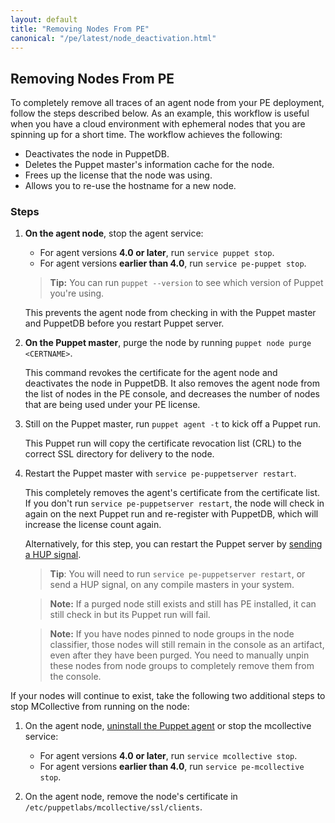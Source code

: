 ```yaml
---
layout: default
title: "Removing Nodes From PE"
canonical: "/pe/latest/node_deactivation.html"
---
```



[environment_override]: ./console_classes_groups_environment_override.html

## Removing Nodes From PE

To completely remove all traces of an agent node from your PE deployment, follow the steps described below. As an example, this workflow is useful when you have a cloud environment with ephemeral nodes that you are spinning up for a short time. The workflow achieves the following:

* Deactivates the node in PuppetDB.
* Deletes the Puppet master's information cache for the node.
* Frees up the license that the node was using.
* Allows you to re-use the hostname for a new node.

### Steps

1. **On the agent node**, stop the agent service:

   * For agent versions **4.0 or later**, run `service puppet stop`.
   * For agent versions **earlier than 4.0**, run `service pe-puppet stop`.

   > **Tip:** You can run `puppet --version` to see which version of Puppet you're using.

   This prevents the agent node from checking in with the Puppet master and PuppetDB before you restart Puppet server.

2. **On the Puppet master**, purge the node by running `puppet node purge <CERTNAME>`.

   This command revokes the certificate for the agent node and deactivates the node in PuppetDB. It also removes the agent node from the list of nodes in the PE console, and decreases the number of nodes that are being used under your PE license.

3. Still on the Puppet master, run `puppet agent -t` to kick off a Puppet run.

   This Puppet run will copy the certificate revocation list (CRL) to the correct SSL directory for delivery to the node.

4. Restart the Puppet master with `service pe-puppetserver restart`.

   This completely removes the agent's certificate from the certificate list. If you don't run `service pe-puppetserver restart`, the node will check in again on the next Puppet run and re-register with PuppetDB, which will increase the license count again.
   
   Alternatively, for this step, you can restart the Puppet server by [sending a HUP signal]({{puppetserver}}/restarting.html).

   > **Tip**: You will need to run `service pe-puppetserver restart`, or send a HUP signal, on any compile masters in your system.

   > **Note:** If a purged node still exists and still has PE installed, it can still check in but its Puppet run will fail.

   > **Note:** If you have nodes pinned to node groups in the node classifier, those nodes will still remain in the console as an artifact, even after they have been purged. You need to manually unpin these nodes from node groups to completely remove them from the console.

If your nodes will continue to exist, take the following two additional steps to stop MCollective from running on the node:

1. On the agent node, [uninstall the Puppet agent](./install_uninstalling.html#uninstalling-pe-from-agent-nodes) or stop the mcollective service:

   * For agent versions **4.0 or later**, run `service mcollective stop`.
   * For agent versions **earlier than 4.0**, run `service pe-mcollective stop`.

2. On the agent node, remove the node's certificate in `/etc/puppetlabs/mcollective/ssl/clients`.

